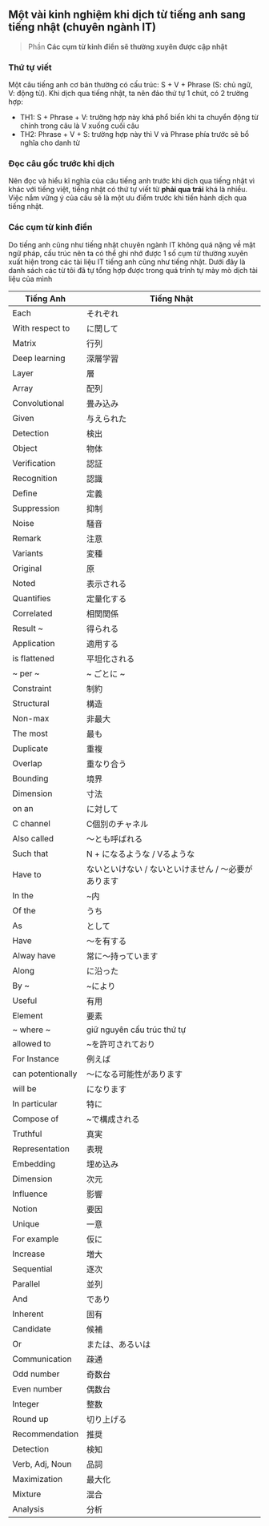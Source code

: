 ## Một vài kinh nghiệm khi dịch từ tiếng anh sang tiếng nhật (chuyên ngành IT)

> Phần **Các cụm từ kinh điển sẽ thường xuyên được cập nhật**

### Thứ tự viết

Một câu tiếng anh cơ bản thường có cấu trúc: S + V + Phrase (S: chủ ngữ, V: động từ). Khi dịch qua tiếng nhật, ta nên đảo thứ tự 1 chút, có 2 trường hợp:
- TH1: S + Phrase + V: trường hợp này khá phổ biến khi ta chuyển động từ chính trong câu là V xuống cuối câu
- TH2: Phrase + V + S: trường hợp này thì V và Phrase phía trước sẽ bổ nghĩa cho danh từ

### Đọc câu gốc trước khi dịch

Nên đọc và hiểu kĩ nghĩa của câu tiếng anh trước khi dịch qua tiếng nhật vì khác với tiếng việt, tiếng nhật có thứ tự viết từ **phải qua trái** khá là nhiều. Việc nắm vững ý của câu sẽ là một ưu điểm trước khi tiến hành dịch qua tiếng nhật.

### Các cụm từ kinh điển

Do tiếng anh cũng như tiếng nhật chuyên ngành IT không quá nặng về mặt ngữ pháp, cấu trúc nên ta có thể ghi nhớ được 1 số cụm từ thường xuyên xuất hiện trong các tài liệu IT tiếng anh cũng như tiếng nhật. Dưới đây là danh sách các từ tôi đã tự tổng hợp được trong quá trình tự mày mò dịch tài liệu của mình

| Tiếng Anh | Tiếng Nhật |
----|---- 
| Each | それぞれ |
| With respect to | に関して |
| Matrix | 行列 |
| Deep learning | 深層学習 |
| Layer | 層 |
| Array | 配列 |
| Convolutional | 畳み込み |
| Given | 与えられた |
| Detection | 検出 |
| Object | 物体 |
| Verification | 認証 |
| Recognition | 認識 |
| Define | 定義 |
| Suppression |  抑制 |
| Noise | 騒音 |
| Remark | 注意 |
| Variants | 変種 |
| Original | 原 |
| Noted | 表示される |
| Quantifies | 定量化する |
| Correlated | 相関関係 |
| Result ~ | 得られる |
| Application | 適用する |
| is flattened | 平坦化される |
| ~ per ~ | ~ ごとに ~ |
| Constraint | 制約 |
| Structural | 構造 |
| Non-max | 非最大 |
| The most | 最も |
| Duplicate | 重複 |
| Overlap | 重なり合う |
| Bounding | 境界 |
| Dimension | 寸法 |
| on an | に対して |
| C channel | C個別のチャネル |
| Also called | 〜とも呼ばれる |
| Such that | N + になるような / Vるような |
| Have to | ないといけない / ないといけません / 〜必要があります |
| In the | ~内 |
| Of the | うち |
| As | として |
| Have | 〜を有する |
| Alway have | 常に〜持っています |
| Along | に沿った |
| By ~ | ~により |
| Useful | 有用 |
| Element | 要素 |
| ~ where ~ | giữ nguyên cấu trúc thứ tự |
| allowed to | ~を許可されており |
| For Instance | 例えば |
| can potentionally | 〜になる可能性があります |
| will be | になります |
| In particular | 特に |
| Compose of | ~で構成される |
| Truthful | 真実 |
| Representation | 表現 |
| Embedding | 埋め込み |
| Dimension | 次元 |
| Influence | 影響 |
| Notion | 要因 |
| Unique | 一意 |
| For example |  仮に |
| Increase | 増大 |
| Sequential | 逐次 |
| Parallel | 並列 |
| And | であり |
| Inherent | 固有 |
| Candidate | 候補 |
| Or | または、あるいは |
| Communication | 疎通 |
| Odd number | 奇数台 |
| Even number | 偶数台 |
| Integer | 整数 |
| Round up | 切り上げる |
| Recommendation | 推奨 |
| Detection | 検知 |
| Verb, Adj, Noun | 品詞 |
| Maximization | 最大化 |
| Mixture | 混合 |
| Analysis | 分析 |
